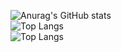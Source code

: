 ![Anurag's GitHub stats](https://github-readme-stats.vercel.app/api?username=ArdiDevID&theme=chartreuse-dark&show_icons=true)
<br>
![Top Langs](https://github-readme-stats.vercel.app/api/top-langs/?username=anuraghazra)
<br>
![Top Langs](https://github-readme-stats.vercel.app/api/top-langs/?username=anuraghazra&langs_count=8)


















